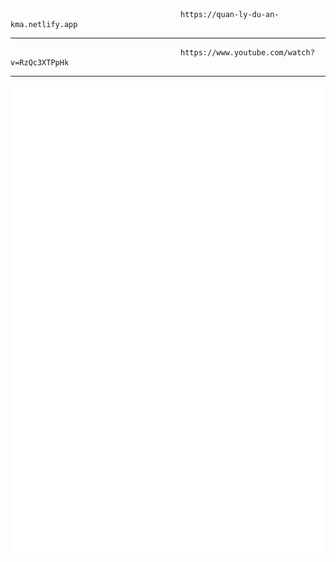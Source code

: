                                           https://quan-ly-du-an-kma.netlify.app

-----------------------------------------------------------------------------------------------------------
                                          https://www.youtube.com/watch?v=RzQc3XTPpHk
-----------------------------------------------------------------------------------------------------------
<a href="#" target="_blank">
  <img src="svg/hieujoyce.svg" alt="Hieu Joyce" width="1200" height="750" />
</a>
